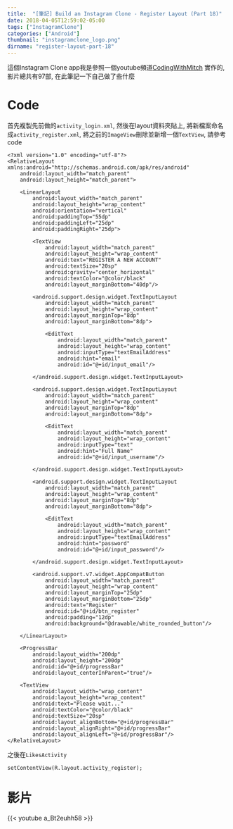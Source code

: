 ```yaml
---
title:  "[筆記] Build an Instagram Clone - Register Layout (Part 18)"
date: 2018-04-05T12:59:02-05:00
tags: ["InstagramClone"]
categories: ["Android"]
thumbnail: "instagramclone_logo.png"
dirname: "register-layout-part-18"
---
```


這個Instagram Clone app我是參照一個youtube頻道[CodingWithMitch](https://www.youtube.com/channel/UCoNZZLhPuuRteu02rh7bzsw)
實作的, 影片總共有97部, 在此筆記一下自己做了些什麼

<!--more-->

# Code

首先複製先前做的<code>activity_login.xml</code>, 然後在layout資料夾貼上, 將新檔案命名成<code>activity_register.xml</code>,
將之前的<code>ImageView</code>刪除並新增一個<code>TextView</code>, 請參考code

    <?xml version="1.0" encoding="utf-8"?>
    <RelativeLayout xmlns:android="http://schemas.android.com/apk/res/android"
        android:layout_width="match_parent"
        android:layout_height="match_parent">

        <LinearLayout
            android:layout_width="match_parent"
            android:layout_height="wrap_content"
            android:orientation="vertical"
            android:paddingTop="55dp"
            android:paddingLeft="25dp"
            android:paddingRight="25dp">

            <TextView
                android:layout_width="match_parent"
                android:layout_height="wrap_content"
                android:text="REGISTER A NEW ACCOUNT"
                android:textSize="20sp"
                android:gravity="center_horizontal"
                android:textColor="@color/black"
                android:layout_marginBottom="40dp"/>

            <android.support.design.widget.TextInputLayout
                android:layout_width="match_parent"
                android:layout_height="wrap_content"
                android:layout_marginTop="8dp"
                android:layout_marginBottom="8dp">

                <EditText
                    android:layout_width="match_parent"
                    android:layout_height="wrap_content"
                    android:inputType="textEmailAddress"
                    android:hint="email"
                    android:id="@+id/input_email"/>

            </android.support.design.widget.TextInputLayout>

            <android.support.design.widget.TextInputLayout
                android:layout_width="match_parent"
                android:layout_height="wrap_content"
                android:layout_marginTop="8dp"
                android:layout_marginBottom="8dp">

                <EditText
                    android:layout_width="match_parent"
                    android:layout_height="wrap_content"
                    android:inputType="text"
                    android:hint="Full Name"
                    android:id="@+id/input_username"/>

            </android.support.design.widget.TextInputLayout>

            <android.support.design.widget.TextInputLayout
                android:layout_width="match_parent"
                android:layout_height="wrap_content"
                android:layout_marginTop="8dp"
                android:layout_marginBottom="8dp">

                <EditText
                    android:layout_width="match_parent"
                    android:layout_height="wrap_content"
                    android:inputType="textEmailAddress"
                    android:hint="password"
                    android:id="@+id/input_password"/>

            </android.support.design.widget.TextInputLayout>

            <android.support.v7.widget.AppCompatButton
                android:layout_width="match_parent"
                android:layout_height="wrap_content"
                android:layout_marginTop="25dp"
                android:layout_marginBottom="25dp"
                android:text="Register"
                android:id="@+id/btn_register"
                android:padding="12dp"
                android:background="@drawable/white_rounded_button"/>

        </LinearLayout>

        <ProgressBar
            android:layout_width="200dp"
            android:layout_height="200dp"
            android:id="@+id/progressBar"
            android:layout_centerInParent="true"/>

        <TextView
            android:layout_width="wrap_content"
            android:layout_height="wrap_content"
            android:text="Please wait..."
            android:textColor="@color/black"
            android:textSize="20sp"
            android:layout_alignBottom="@+id/progressBar"
            android:layout_alignRight="@+id/progressBar"
            android:layout_alignLeft="@+id/progressBar"/>
    </RelativeLayout>

之後在<code>LikesActivity</code>

    setContentView(R.layout.activity_register);

# 影片

{{< youtube a_Bt2euhh58 >}}